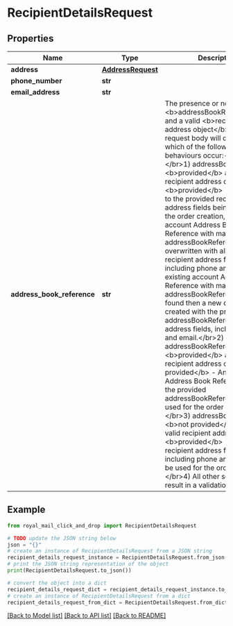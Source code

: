 # RecipientDetailsRequest


## Properties

Name | Type | Description | Notes
------------ | ------------- | ------------- | -------------
**address** | [**AddressRequest**](AddressRequest.md) |  | [optional] 
**phone_number** | **str** |  | [optional] 
**email_address** | **str** |  | [optional] 
**address_book_reference** | **str** | The presence or not of &lt;b&gt;addressBookReference&lt;/b&gt; and a valid &lt;b&gt;recipient address object&lt;/b&gt; in the request body will determine which of the following behaviours occur:-&lt;/br&gt;&lt;/br&gt;1) addressBookReference &lt;b&gt;provided&lt;/b&gt; and a valid recipient address object &lt;b&gt;provided&lt;/b&gt; - In addition to the provided recipient address fields being used for the order creation, an existing account Address Book Reference with matching addressBookReference will be overwritten with all provided recipient address fields, including phone and email. If no existing account Address Book Reference with matching addressBookReference can be found then a new one will be created with the provided addressBookReference and address fields, including phone and email.&lt;/br&gt;2) addressBookReference &lt;b&gt;provided&lt;/b&gt; and a valid recipient address object &lt;b&gt;not provided&lt;/b&gt; - An account Address Book Reference with the provided addressBookReference will be used for the order if it exists.&lt;/br&gt;3) addressBookReference &lt;b&gt;not provided&lt;/b&gt; and a valid recipient address object &lt;b&gt;provided&lt;/b&gt; - All provided recipient address fields, including phone and email, will be used for the order creation.&lt;/br&gt;4) All other scenarios will result in a validation error. | [optional] 

## Example

```python
from royal_mail_click_and_drop import RecipientDetailsRequest

# TODO update the JSON string below
json = "{}"
# create an instance of RecipientDetailsRequest from a JSON string
recipient_details_request_instance = RecipientDetailsRequest.from_json(json)
# print the JSON string representation of the object
print(RecipientDetailsRequest.to_json())

# convert the object into a dict
recipient_details_request_dict = recipient_details_request_instance.to_dict()
# create an instance of RecipientDetailsRequest from a dict
recipient_details_request_from_dict = RecipientDetailsRequest.from_dict(recipient_details_request_dict)
```
[[Back to Model list]](../README.md#documentation-for-models) [[Back to API list]](../README.md#documentation-for-api-endpoints) [[Back to README]](../README.md)



